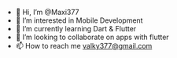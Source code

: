 - 👋 Hi, I’m @Maxi377
- 👀 I’m interested in Mobile Development
- 🌱 I’m currently learning Dart & Flutter
- 💞️ I’m looking to collaborate on apps with flutter
- 📫 How to reach me valky377@gmail.com
